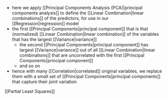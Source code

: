 
* here we apply [[Principal Components Analysis (PCA)|principal components analysis]] to define the [[Linear Combination|linear combinations]] of the predictors, for use in our [[Regression|regression]] model
* the first [[Principal Components|principal component]] that is that (normalized) [[Linear Combination|linear combination]] of the variables that has the largest [[Variance|variance]]
    * the second [[Principal Components|principal component]] has largest [[Variance|variance]] out of all [[Linear Combination|linear combinations]] that are uncorrelated with the first [[Principal Components|principal component]]
    * and so on
* hence with many [[Correlation|correlated]] original variables, we replace them with a small set of [[Principal Components|principal components]] that capture their joint variation

[[Partial Least Squares]]

